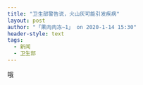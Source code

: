 ```yaml
---
title: "卫生部警告说，火山灰可能引发疾病"
layout: post
author: "「果肉肉冻~1」 on 2020-1-14 15:30"
header-style: text
tags:
  - 新闻
  - 卫生部
---
```


<head></head>
<body>
 哦
</body>


